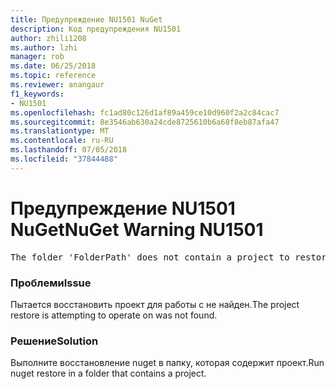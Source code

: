 ```yaml
---
title: Предупреждение NU1501 NuGet
description: Код предупреждения NU1501
author: zhili1208
ms.author: lzhi
manager: rob
ms.date: 06/25/2018
ms.topic: reference
ms.reviewer: anangaur
f1_keywords:
- NU1501
ms.openlocfilehash: fc1ad80c126d1af89a459ce10d960f2a2c84cac7
ms.sourcegitcommit: 8e3546ab630a24cde8725610b6a68f8eb87afa47
ms.translationtype: MT
ms.contentlocale: ru-RU
ms.lasthandoff: 07/05/2018
ms.locfileid: "37844488"
---
```

# <a name="nuget-warning-nu1501"></a><span data-ttu-id="f81e5-103">Предупреждение NU1501 NuGet</span><span class="sxs-lookup"><span data-stu-id="f81e5-103">NuGet Warning NU1501</span></span>

<pre>The folder 'FolderPath' does not contain a project to restore.</pre>


### <a name="issue"></a><span data-ttu-id="f81e5-104">Проблеми</span><span class="sxs-lookup"><span data-stu-id="f81e5-104">Issue</span></span>
<span data-ttu-id="f81e5-105">Пытается восстановить проект для работы с не найден.</span><span class="sxs-lookup"><span data-stu-id="f81e5-105">The project restore is attempting to operate on was not found.</span></span> 

### <a name="solution"></a><span data-ttu-id="f81e5-106">Решение</span><span class="sxs-lookup"><span data-stu-id="f81e5-106">Solution</span></span>
<span data-ttu-id="f81e5-107">Выполните восстановление nuget в папку, которая содержит проект.</span><span class="sxs-lookup"><span data-stu-id="f81e5-107">Run nuget restore in a folder that contains a project.</span></span> 
